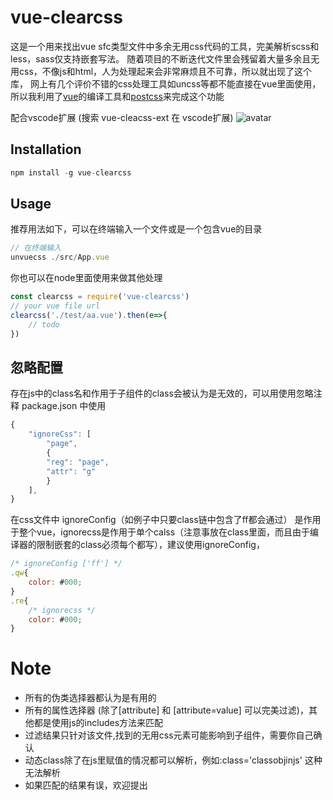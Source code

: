 # vue-clearcss

这是一个用来找出vue sfc类型文件中多余无用css代码的工具，完美解析scss和less，sass仅支持嵌套写法。
随着项目的不断迭代文件里会残留着大量多余且无用css，不像js和html，人为处理起来会非常麻烦且不可靠，所以就出现了这个库，
网上有几个评价不错的css处理工具如uncss等都不能直接在vue里面使用，所以我利用了[vue]的编译工具和[postcss]来完成这个功能

[Vue]: https://cn.vuejs.org/v2/guide/
[PostCSS]: https://github.com/qiaokeli111/vue-clearcss/blob/master/chineseReademe.md

配合vscode扩展 (搜索 vue-cleacss-ext 在 vscode扩展)
![avatar](https://s3.bmp.ovh/imgs/2021/09/bfae04de325f707a.gif)
## Installation


```js
npm install -g vue-clearcss
```

## Usage
推荐用法如下，可以在终端输入一个文件或是一个包含vue的目录

```js
// 在终端输入
unvuecss ./src/App.vue
```
你也可以在node里面使用来做其他处理

```js
const clearcss = require('vue-clearcss')
// your vue file url
clearcss('./test/aa.vue').then(e=>{
    // todo
})
```
## 忽略配置
存在js中的class名和作用于子组件的class会被认为是无效的，可以用使用忽略注释
package.json 中使用
```js
{
    "ignoreCss": [
        "page",
        {
        "reg": "page",
        "attr": "g"
        }
    ],
}
```
在css文件中 ignoreConfig（如例子中只要class链中包含了ff都会通过） 是作用于整个vue，ignorecss是作用于单个calss（注意事放在class里面，而且由于编译器的限制嵌套的class必须每个都写），建议使用ignoreConfig，
```js
/* ignoreConfig ['ff'] */
.qw{
    color: #000;
}
.re{
    /* ignorecss */
    color: #000;
}
```
 

# Note

* 所有的伪类选择器都认为是有用的
* 所有的属性选择器 (除了[attribute] 和 [attribute=value] 可以完美过滤)，其他都是使用js的includes方法来匹配
* 过滤结果只针对该文件,找到的无用css元素可能影响到子组件，需要你自己确认
* 动态class除了在js里赋值的情况都可以解析，例如:class='classobjinjs' 这种无法解析
* 如果匹配的结果有误，欢迎提出
